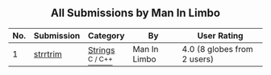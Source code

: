 ﻿<div align="center">

## All Submissions by Man In Limbo

</div>

No.  | Submission | Category | By   | User Rating
---- | ---------- | -------- | ---- | -----------
1 | [strrtrim<br />](https://github.com/Planet-Source-Code/man-in-limbo-strrtrim__3-233) | [Strings<br /><sup>C / C++</sup>](../ByCategory/strings__3-26.md) | Man In Limbo | 4.0 (8 globes from 2 users)
